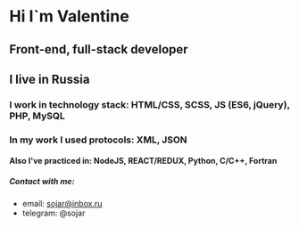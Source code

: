 # Hi I`m Valentine
## Front-end, full-stack developer
## I live in Russia
### I work in technology stack: HTML/CSS, SCSS, JS (ES6, jQuery), PHP, MySQL
### In my work I used protocols: XML, JSON
#### Also I've practiced in: NodeJS, REACT/REDUX, Python, C/C++, Fortran
##### Contact with me:
  * email:  sojar@inbox.ru
  * telegram: @sojar
